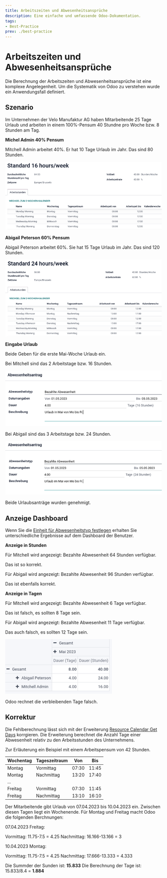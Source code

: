 ```yaml
---
title: Arbeitszeiten und Abwesenheitsansprüche
description: Eine einfache und umfassende Odoo-Dokumentation.
tags:
- Best-Practice
prev: ./best-practice
---
```

# Arbeitszeiten und Abwesenheitsansprüche

Die Berechnung der Arbeitszeiten und Abwesenheitsansprüche ist eine komplexe Angelegenheit. Um die Systematik von Odoo zu verstehen wurde ein Anwendungsfall definiert.

## Szenario

Im Unternehmen der Velo Manufaktur AG haben Mitarbeitende 25 Tage Urlaub und arbeiten in einem 100%-Pensum 40 Stundne pro Woche bzw. 8 Stunden am Tag.

**Michel Admin 40% Pensum**

Mitchell Admin arbeitet 40%.  Er hat 10 Tage Urlaub im Jahr. Das sind 80 Stunden.

![](attachments/Best%20Practice%20Arbeitszeiten%2040.png)

**Abigail Peterson 60% Pensum**

Abigail Peterson arbeitet 60%. Sie hat 15 Tage Urlaub im Jahr. Das sind 120 Stunden.

![](attachments/Best%20Practice%20Arbeitszeiten%2060.png)

**Eingabe Urlaub**

Beide Geben für die erste Mai-Woche Urlaub ein.

Bei Mitchell sind das 2 Arbeitstage bzw. 16 Stunden.

![](attachments/Best%20Practice%20Arbeitszeiten%20Urlaub%2016.png)

Bei Abigail sind das 3 Arbeitstage bzw. 24 Stunden.

![](attachments/Best%20Practice%20Arbeitszeiten%20Urlaub%2024.png)

Beide Urlaubsanträge wurden genehmigt.

## Anzeige Dashboard

Wenn Sie die [Einheit für Abwesenheitstyp festlegen](HR%20Holidays.md#Einheit%20für%20Abwesenheitstyp%20festlegen) erhalten Sie unterschiedliche Ergebnisse auf dem Dashboard der Benutzer.

**Anzeige in Stunden**

Für Mitchell wird angezeigt: Bezahlte Abwesenheit 64 Stunden verfügbar.

Das ist so korrekt.

Für Abigail wird angezeigt: Bezahlte Abwesenheit 96 Stunden verfügbar.

Das ist ebenfalls korrekt.

**Anzeige in Tagen**

Für Mitchell wird angezeigt: Bezahlte Abwesenheit 6 Tage verfügbar.

Das ist falsch, es sollten 8 Tage sein.

Für Abigail wird angezeigt: Bezahlte Abwesenheit 11 Tage verfügbar.

Das auch falsch, es sollten 12 Tage sein.

![](attachments/Best%20Practice%20Abwesenheit%20Berechnung.png)

Odoo rechnet die verbleibenden Tage falsch.

## Korrektur

Die Fehlberechnung lässt sich mit der Erweiterung [Resource Calendar Get Days](Resource%20Calendar%20Get%20Days.md) korrgieren. Die Erweiterung berechnet die Anzahl Tage einer Abwesenheit relativ zu den Arbeitsstunden des Unternehmens.

Zur Erläuterung ein Beispiel mit einem Arbeitspensum von 42 Stunden.

| Wochentag | Tageszeitraum | Von   | Bis   |
| --------- | ------------- | ----- | ----- |
| Montag    | Vormittag     | 07:30 | 11:45 |
| Montag    | Nachmittag    | 13:20 | 17:40 |
| ...       |               |       |       |
| Freitag   | Vormittag     | 07:30 | 11:45 |
| Freitag   | Nachmittag    | 13:10 | 16:10 |

Der Mitarbeitende gibt Urlaub von 07.04.2023 bis 10.04.2023 ein. Zwischen diesen Tagen liegt ein Wochenende. Für Montag und Freitag macht Odoo die folgenden Berchnungen:

07.04.2023 Freitag:

Vormittag: 11.75-7.5 = 4.25
Nachmittag: 16.166-13.166 = 3

10.04.2023 Montag:

Vormittag: 11.75-7.5 = 4.25
Nachmittag: 17.666-13.333 = 4.333

Die Summder der Sunden ist: **15.833**
Die Berechnung der Tage ist: 15.833/8.4 = **1.884**

